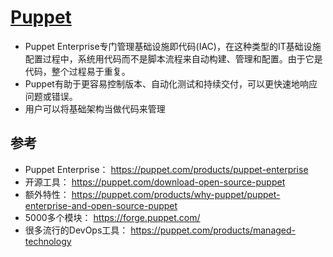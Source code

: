 # [Puppet](https://puppet.com)

* Puppet Enterprise专门管理基础设施即代码(IAC)，在这种类型的IT基础设施配置过程中，系统用代码而不是脚本流程来自动构建、管理和配置。由于它是代码，整个过程易于重复。
* Puppet有助于更容易控制版本、自动化测试和持续交付，可以更快速地响应问题或错误。
* 用户可以将基础架构当做代码来管理

## 参考

* Puppet Enterprise： https://puppet.com/products/puppet-enterprise
* 开源工具： https://puppet.com/download-open-source-puppet
* 额外特性： https://puppet.com/products/why-puppet/puppet-enterprise-and-open-source-puppet
* 5000多个模块： https://forge.puppet.com/
* 很多流行的DevOps工具： https://puppet.com/products/managed-technology
